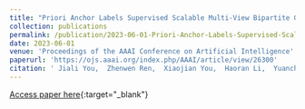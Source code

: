 ```yaml
---
title: "Priori Anchor Labels Supervised Scalable Multi-View Bipartite Graph Clustering"
collection: publications
permalink: /publication/2023-06-01-Priori-Anchor-Labels-Supervised-Scalable-Multi-View-Bipartite-Graph-Clustering
date: 2023-06-01
venue: 'Proceedings of the AAAI Conference on Artificial Intelligence'
paperurl: 'https://ojs.aaai.org/index.php/AAAI/article/view/26300'
citation: ' Jiali You,  Zhenwen Ren,  Xiaojian You,  Haoran Li,  Yuancheng Yao, &quot;Priori Anchor Labels Supervised Scalable Multi-View Bipartite Graph Clustering.&quot; Proceedings of the AAAI Conference on Artificial Intelligence, 2023.'
---
```

[Access paper here](https://ojs.aaai.org/index.php/AAAI/article/view/26300){:target="_blank"}
